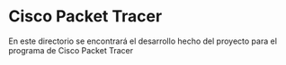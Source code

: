 # Cisco Packet Tracer
En este directorio se encontrará el desarrollo hecho del proyecto para el programa de Cisco Packet Tracer